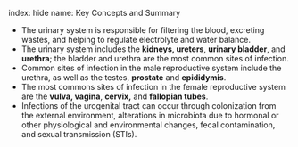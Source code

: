 index: hide
name: Key Concepts and Summary

  * The urinary system is responsible for filtering the blood, excreting wastes, and helping to regulate electrolyte and water balance.
  * The urinary system includes the  **kidneys, ureters**,  **urinary bladder**, and  **urethra**; the bladder and urethra are the most common sites of infection.
  * Common sites of infection in the male reproductive system include the urethra, as well as the testes,  **prostate** and  **epididymis**.
  * The most commons sites of infection in the female reproductive system are the  **vulva, vagina**,  **cervix,** and  **fallopian tubes**.
  * Infections of the urogenital tract can occur through colonization from the external environment, alterations in microbiota due to hormonal or other physiological and environmental changes, fecal contamination, and sexual transmission (STIs).
